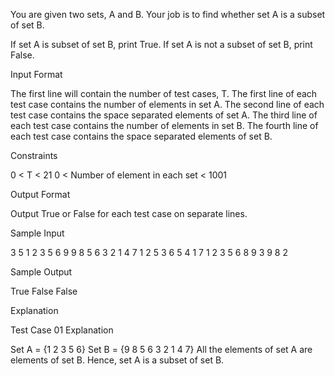 You are given two sets, A and B.
Your job is to find whether set A is a subset of set B.

If set A is subset of set B, print True.
If set A is not a subset of set B, print False.

Input Format

The first line will contain the number of test cases, T.
The first line of each test case contains the number of elements in set A.
The second line of each test case contains the space separated elements of set A.
The third line of each test case contains the number of elements in set B.
The fourth line of each test case contains the space separated elements of set B.

Constraints

0 < T < 21
0 < Number of element in each set < 1001

Output Format

Output True or False for each test case on separate lines.

Sample Input

3
5
1 2 3 5 6
9
9 8 5 6 3 2 1 4 7
1
2
5
3 6 5 4 1
7
1 2 3 5 6 8 9
3
9 8 2

Sample Output

True 
False
False

Explanation

Test Case 01 Explanation

Set A = {1 2 3 5 6}
Set B = {9 8 5 6 3 2 1 4 7}
All the elements of set A are elements of set B.
Hence, set A is a subset of set B.